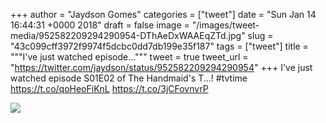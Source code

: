 
+++
author = "Jaydson Gomes"
categories = ["tweet"]
date = "Sun Jan 14 16:44:31 +0000 2018"
draft = false
image = "/images/tweet-media/952582209294290954-DThAeDxWAAEqZTd.jpg"
slug = "43c099cff3972f9974f5dcbc0dd7db199e35f187"
tags = ["tweet"]
title = """I've just watched episode..."""
tweet = true
tweet_url = "https://twitter.com/jaydson/status/952582209294290954"
+++
I've just watched episode S01E02 of The Handmaid's T...! #tvtime https://t.co/qoHeoFiKnL https://t.co/3jCFovnvrP

![](/images/tweet-media/952582209294290954-DThAeDxWAAEqZTd.jpg)